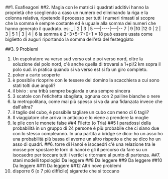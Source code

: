 ##1. Exafleagoni
##2. Magia con le matrici
i quadrati additivi hanno la proprietà che scegliendo a caso un numero ed eliminando la riga e la colonna relativa, ripetendo il processo per tutti i numeri 
rimasti si scopre che la somma è sempre costante ed è uguale alla somma dei numeri che hanno generato il quadrato. es:
_  | 2  | 3 | 5
---|----|---|--
7  | 9  |10 |12
0  | 2  | 3 | 5
1  | 3  | 4 | 6
la somma è 2+3+5+7+0+1 = 18
può essere usata come biglietto di auguri riportando la somma dell'età del festeggiato

##3. 9 Problemi
1) Un espolratore va verso sud verso est e poi verso nord, oltre la soluzione del polo nord, c'è anche quella di trovarsi a 1+pi/2 km sopra il polo sud. in pratica quando si va verso est si fa un giro completo. 
2) poker a carte scoperte
3) è possibile ricoprire con le tessere del domino la scacchiera a cui sono stati tolti due angoli?
4) il bivio : una tribù sempre bugiarda e una sempre sincera
5) 3 scatole con l'etichetta sbagliata, ognuna con 2 palline bianche o nere
6) la metropolitana, come mai più spesso si va da una fidanzata invece che dall'altra?
7) il taglio del cubo, è possibile tagliare un cubo con meno di 6 tagli?
8) Il viaggiatore che arriva in anticipo e lo viene a prendere la moglie
9) le pile con le monete false
##4 Filetto (o Tria)
##5 I paradossi della probabilità
in un gruppo di 24 persone è più probabile che ci siano due con lo stesso compleanno. 
In una partita a bridge se dico: ho un asso ho una probabilità più bassa di averne un altro rispetto a che se dico ho un asso di quadri. 
##6. torre di Hanoi e isocaedri
c'è una relazione tra le mosse per spostare le torri di hanoi e gli il percorso da fare su un isocaedro per toccare tutti i vertici e ritornare al punto di partenza. 
##7. stani modelli topologici
Da leggere 
##8
Da leggere 
##9
Da leggere 
##10
Da leggere 
##11
Da leggere 
##12 Altri nove problemi
1) disporre 6 (o 7 più difficile) sigarette che si toccano
